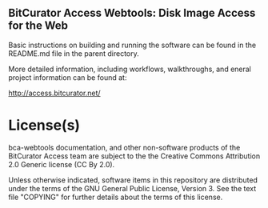 BitCurator Access Webtools: Disk Image Access for the Web
---------------------------------------------------------

Basic instructions on building and running the software can be found in the README.md file in the parent directory.

More detailed information, including workflows, walkthroughs, and eneral project information can be found at:

<http://access.bitcurator.net/>

# License(s)

bca-webtools documentation, and other non-software products of the BitCurator Access team are subject to the the Creative Commons Attribution 2.0 Generic license (CC By 2.0).

Unless otherwise indicated, software items in this repository are distributed under the terms of the GNU General Public License, Version 3. See the text file "COPYING" for further details about the terms of this license.


